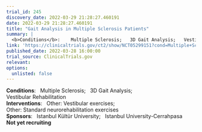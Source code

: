 ```yaml
---
trial_id: 245
discovery_date: 2022-03-29 21:28:27.460191
date: 2022-03-29 21:28:27.460191
title: "Gait Analysis in Multiple Sclerosis Patients"
summary: |
  <b>Conditions</b>:    Multiple Sclerosis;   3D Gait Analysis;   Vestibular Rehabilitation<br /><b>Interventions</b>:    Other: Vestibular exercises;   Other: Standard neurorehabilitation exercises<br /><b>Sponsors</b>:    Istanbul Kültür University;   Istanbul University-Cerrahpasa<br /><b>Not yet recruiting</b>
link: 'https://clinicaltrials.gov/ct2/show/NCT05299151?cond=Multiple+Sclerosis&sfpd_d=14&sel_rss=new14'
published_date: 2022-03-28 16:00:00
trial_source: ClinicalTrials.gov
relevant: 
options:
  unlisted: false
---
```

<b>Conditions</b>:    Multiple Sclerosis;   3D Gait Analysis;   Vestibular Rehabilitation<br /><b>Interventions</b>:    Other: Vestibular exercises;   Other: Standard neurorehabilitation exercises<br /><b>Sponsors</b>:    Istanbul Kültür University;   Istanbul University-Cerrahpasa<br /><b>Not yet recruiting</b>